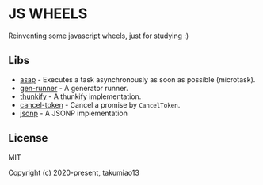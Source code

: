 JS WHEELS
=========

Reinventing some javascript wheels, just for studying :)

## Libs

- [asap](https://github.com/takumiao13/js-wheels/tree/master/packages/asap) - Executes a task asynchronously as soon as possible (microtask).
- [gen-runner](https://github.com/takumiao13/js-wheels/tree/master/packages/gen-runner) - A generator runner.
- [thunkify](https://github.com/takumiao13/js-wheels/tree/master/packages/thunkify) - A thunkify implementation.
- [cancel-token](https://github.com/takumiao13/js-wheels/tree/master/packages/cancel-token) - Cancel a promise by `CancelToken`.
- [jsonp](https://github.com/takumiao13/js-wheels/tree/master/packages/jsonp) - A JSONP implementation


## License

MIT

Copyright (c) 2020-present, takumiao13